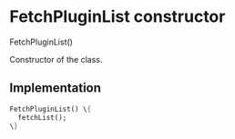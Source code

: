 


# FetchPluginList constructor







FetchPluginList()


<p>Constructor of the class.</p>



## Implementation

```dart
FetchPluginList() \{
  fetchList();
\}
```







